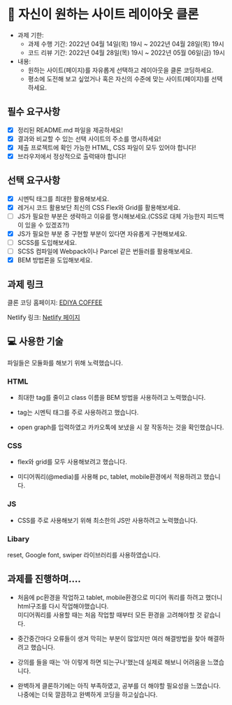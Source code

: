 # 📌 자신이 원하는 사이트 레이아웃 클론

- 과제 기한:
  - 과제 수행 기간: 2022년 04월 14일(목) 19시 ~ 2022년 04월 28일(목) 19시
  - 코드 리뷰 기간: 2022년 04월 28일(목) 19시 ~ 2022년 05월 06일(금) 19시
- 내용:
  - 원하는 사이트(페이지)를 자유롭게 선택하고 레이아웃을 클론 코딩하세요.
  - 평소에 도전해 보고 싶었거나 혹은 자신의 수준에 맞는 사이트(페이지)를 선택하세요.

## 필수 요구사항

- [x] 정리된 README.md 파일을 제공하세요!
- [x] 결과와 비교할 수 있는 선택 사이트의 주소를 명시하세요!
- [x] 제출 프로젝트에 확인 가능한 HTML, CSS 파일이 모두 있어야 합니다!
- [x] 브라우저에서 정상적으로 출력돼야 합니다!

## 선택 요구사항

- [x] 시멘틱 태그를 최대한 활용해보세요.
- [x] 레거시 코드 활용보단 최신의 CSS Flex와 Grid를 활용해보세요.
- [ ] JS가 필요한 부분은 생략하고 이유를 명시해보세요.(CSS로 대체 가능한지 피드백이 있을 수 있겠죠?!)
- [x] JS가 필요한 부분 중 구현할 부분이 있다면 자유롭게 구현해보세요.
- [ ] SCSS를 도입해보세요.
- [ ] SCSS 컴파일에 Webpack이나 Parcel 같은 번들러를 활용해보세요.
- [x] BEM 방법론을 도입해보세요.

## 과제 링크

클론 코딩 홈페이지: [EDIYA COFFEE](https://www.ediya.com/)

Netlify 링크: [Netlify 페이지](https://lovely-zuccutto-a7bc4e.netlify.app)

## 💻 사용한 기술

파일들은 모듈화를 해보기 위해 노력했습니다.

### HTML

* 최대한 tag를 줄이고 class 이름을 BEM 방법을 사용하려고 노력했습니다.

* tag는 시멘틱 태그를 주로 사용하려고 했습니다.

* open graph를 입력하였고 카카오톡에 보냈을 시 잘 작동하는 것을 확인했습니다.

### CSS

* flex와 grid를 모두 사용해보려고 했습니다.

* 미디어쿼리(@media)를 사용해 pc, tablet, mobile환경에서 적용하려고 했습니다.

### JS

* CSS를 주로 사용해보기 위해 최소한의 JS만 사용하려고 노력했습니다.

### Libary

reset, Google font, swiper 라이브러리를 사용하였습니다.

## 과제를 진행하며....

* 처음에 pc환경을 작업하고 tablet, mobile환경으로 미디어 쿼리를 하려고 했더니 html구조를 다시 작업해야했습니다.  
미디어쿼리를 사용할 때는 처음 작업할 때부터 모든 환경을 고려해야할 것 같습니다.

* 중간중간마다 오류들이 생겨 막히는 부분이 많았지만 여러 해결방법을 찾아 해결하려고 했습니다.

* 강의를 들을 때는 '아 이렇게 하면 되는구나'했는데 실제로 해보니 어려움을 느꼈습니다.

* 완벽하게 클론하기에는 아직 부족하였고, 공부를 더 해야할 필요성을 느꼈습니다. 나중에는 더욱 깔끔하고 완벽하게 코딩을 하고싶습니다.